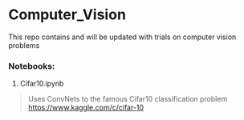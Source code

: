 # Computer_Vision
This repo contains and will be updated with trials on computer vision problems


### Notebooks:

1. Cifar10.ipynb
> Uses ConvNets to the famous Cifar10 classification problem
> https://www.kaggle.com/c/cifar-10


